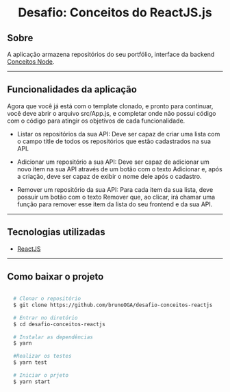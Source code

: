 <h1 align="center">Desafio: Conceitos do ReactJS.js</h1>

## Sobre 
A aplicação armazena repositórios do seu portfólio, interface da backend [Conceitos Node](https://github.com/brunoOGA/desafio-conceito-node).

---

## Funcionalidades da aplicação

Agora que você já está com o template clonado, e pronto para continuar, você deve abrir o arquivo src/App.js, e completar onde não possui código com o código para atingir os objetivos de cada funcionalidade.

- Listar os repositórios da sua API: Deve ser capaz de criar uma lista com o campo title de todos os repositórios que estão cadastrados na sua API.

- Adicionar um repositório a sua API: Deve ser capaz de adicionar um novo item na sua API através de um botão com o texto Adicionar e, após a criação, deve ser capaz de exibir o nome dele após o cadastro.

- Remover um repositório da sua API: Para cada item da sua lista, deve possuir um botão com o texto Remover que, ao clicar, irá chamar uma função para remover esse item da lista do seu frontend e da sua API.

---
## Tecnologias utilizadas
- [ReactJS](https://pt-br.reactjs.org/)
---
## Como baixar o projeto 

```bash
  
  # Clonar o repositório
  $ git clone https://github.com/brunoOGA/desafio-conceitos-reactjs
  
  # Entrar no diretório
  $ cd desafio-conceitos-reactjs
  
  # Instalar as dependências
  $ yarn
  
  #Realizar os testes
  $ yarn test
  
  # Iniciar o prjeto
  $ yarn start
  
```
